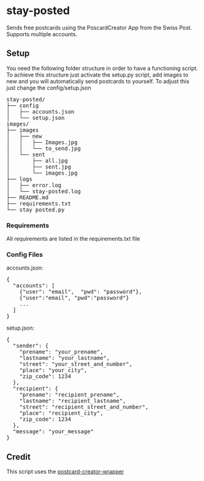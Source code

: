 # stay-posted
Sends free postcards using the PoscardCreator App from the Swiss Post. Supports multiple accounts. 

## Setup

You need the following folder structure in order to have a functioning script.
To achieve this structure just activate the setup.py script, add images to new and you will automatically send postcards to yourself. To adjust this just change the config/setup.json
<pre>
stay-posted/
├── config
│   ├── accounts.json
│   └── setup.json
images/
├── images
│   ├── new
│   │   ├── Images.jpg
│   │   └── to_send.jpg
│   └── sent
│       ├── all.jpg
│       ├── sent.jpg
│       └── images.jpg
├── logs
│   ├── error.log
│   └── stay-posted.log
├── README.md
├── requirements.txt
└── stay_posted.py
</pre>
### Requirements
All requirements are listed in the requirements.txt file

### Config Files
accounts.json:
<pre>{
  "accounts": [
    {"user": "email",  "pwd": "password"},
    {"user":"email", "pwd":"password"}
    ...
  ]
}</pre>

setup.json:
<pre>{
  "sender": {
    "prename": "your_prename",
    "lastname": "your_lastname",
    "street": "your_street_and_number",
    "place": "your_city",
    "zip_code": 1234
  },
  "recipient": {
    "prename": "recipient_prename",
    "lastname": "recipient_lastname",
    "street": "recipient_street_and_number",
    "place": "recipient_city",
    "zip_code": 1234
  },
  "message": "your_message"
}
</pre>

## Credit
This script uses the [postcard-creator-wrapper](https://github.com/abertschi/postcard_creator_wrapper)

